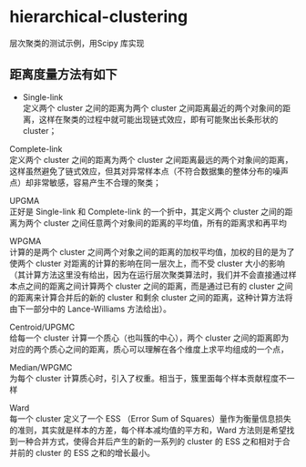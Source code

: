 # hierarchical-clustering
层次聚类的测试示例，用Scipy 库实现</br>

## 距离度量方法有如下

- Single-link </br>
定义两个 cluster 之间的距离为两个 cluster 之间距离最近的两个对象间的距离，这样在聚类的过程中就可能出现链式效应，即有可能聚出长条形状的 cluster；</br>

Complete-link </br>
定义两个 cluster 之间的距离为两个 cluster 之间距离最远的两个对象间的距离，这样虽然避免了链式效应，但其对异常样本点（不符合数据集的整体分布的噪声点）却非常敏感，容易产生不合理的聚类；</br>

UPGMA </br>
正好是 Single-link 和 Complete-link 的一个折中，其定义两个 cluster 之间的距离为两个 cluster 之间任意两个对象间的距离的平均值，所有的距离求和再平均</br>

WPGMA </br>
计算的是两个 cluster 之间两个对象之间的距离的加权平均值，加权的目的是为了使两个 cluster 对距离的计算的影响在同一层次上，而不受 cluster 大小的影响（其计算方法这里没有给出，因为在运行层次聚类算法时，我们并不会直接通过样本点之间的距离之间计算两个 cluster 之间的距离，而是通过已有的 cluster 之间的距离来计算合并后的新的 cluster 和剩余 cluster 之间的距离，这种计算方法将由下一部分中的 Lance-Williams 方法给出）。</br>


Centroid/UPGMC </br>
给每一个 cluster 计算一个质心（也叫簇的中心），两个 cluster 之间的距离即为对应的两个质心之间的距离，质心可以理解在各个维度上求平均组成的一个点， </br>

Median/WPGMC  </br>
为每个 cluster 计算质心时，引入了权重。相当于，簇里面每个样本贡献程度不一样 </br>

Ward </br>
每一个 cluster 定义了一个 ESS （Error Sum of Squares）量作为衡量信息损失的准则，其实就是样本的方差，每个样本减均值的平方和，Ward 方法则是希望找到一种合并方式，使得合并后产生的新的一系列的 cluster 的 ESS 之和相对于合并前的 cluster 的 ESS 之和的增长最小。 </br>

